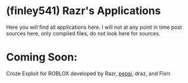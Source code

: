 # (finley541) Razr's Applications
Here you will find all applications here. I will not at any point in time post sources here, only compiled files, do not look here for sources.

# Coming Soon:
Croze Exploit for ROBLOX developed by Razr, [pepsi](https://github.com/PePsIDeveloper/), draz, and Fixrr.
